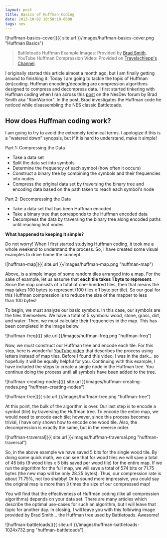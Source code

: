 ```yaml
---
layout: post
title: Basics of Huffman Coding
date: 2013-10-02 10:50:10-0600
tags: nes
---
```


![huffman-basics-cover]({{ site.url }}/images/huffman-basics-cover.png "Huffman Basics")

> Battletoads Huffman Example Images: Provided by [Brad Smith](http://rainwarrior.ca/).
YouTube Huffman Compression Video: Provided on [Travelschlepp's Channel](http://www.youtube.com/user/travelschlepp/about).

I originally started this article almost a month ago, but I am finally getting around to finishing it. Today I am going to tackle the topic of Huffman (en)coding. Huffman encoding/decoding are compression algorithms designed to compress and decompress data. I first started tinkering with Huffman coding when I ran across this [post](http://forums.nesdev.com/viewtopic.php?t=8609) on the NesDev forum by Brad Smith aka "RainWarrior". In the post, Brad investigates the Huffman code he noticed while disassembling the NES classic Battletoads.

## How does Huffman coding work?

I am going to try to avoid the extremely technical terms. I apologize if this is a "watered down" synopsis, but if it is hard to understand, make it simple!

Part 1: Compressing the Data

- Take a data set
- Split the data set into symbols
- Determine the frequency of each symbol (how often it occurs)
- Construct a binary tree by combining the symbols and their frequencies into nodes
- Compress the original data set by traversing the binary tree and encoding data based on the path taken to reach each symbol's node

Part 2: Decompressing the Data

- Take a data set that has been Huffman encoded
- Take a binary tree that corresponds to the Huffman encoded data
- Decompress the data by traversing the binary tree along encoded paths until reaching leaf nodes

**What happened to keeping it simple?**

Do not worry! When I first started studying Huffman coding, it took me a whole weekend to understand the process. So, I have created some visual examples to drive home the concept.

![huffman-map]({{ site.url }}/images/huffman-map.png "huffman-map")

Above, is a simple image of some random tiles arranged into a map. For the sake of example, let us assume that **each tile takes 1 byte to represent**. Since the map consists of a total of one-hundred tiles, then that means the map takes 100 bytes to represent (100 tiles x 1 byte per tile). So our goal for this Huffman compression is to reduce the size of the mapper to less than 100 bytes!

To begin, we must analyze our basic symbols. In this case, our symbols are the tiles themselves. We have a total of 5 symbols: wood, stone, grass, dirt, and water. Then, we must calculate their frequencies in the map. This has been completed in the image below.

![huffman-freq]({{ site.url }}/images/huffman-freq.png "huffman-freq")

Now, we must construct our Huffman tree and encode each tile. For this step, here is wonderful [YouTube video](http://youtu.be/0PahtaFK640) that describes the process using letters instead of map tiles. Before I found this video, I was in the dark... so hopefully it will be equally helpful for you. Continuing with this example, I have included the steps to create a single node in the Huffman tree. You continue doing the process until all symbols have been added to the tree.

![huffman-creating-nodes]({{ site.url }}/images/huffman-creating-nodes.png "huffman-creating-nodes")

![huffman-tree]({{ site.url }}/images/huffman-tree.png "huffman-tree")

At this point, the bulk of the algorithm is over. Our last step is to encode a symbol (tile) by traversing the Huffman tree. To encode the entire map, we would need to encode each tile; however, since this process becomes trivial, I have only shown how to encode one wood tile. Also, the decompression is exactly the same, but in the reverse order.

![huffman-traversal]({{ site.url }}/images/huffman-traversal.png "huffman-traversal")

So, in the above example we have saved 5 bits for the single wood tile. By doing some quick math, we can see that for wood tiles we will save a total of 45 bits (9 wood tiles x 5 bits saved per wood tile) for the entire map. If we run the algorithm for the full map, we will save a total of 574 bits or 71.75 bytes (the new map will be only 28.25 bytes). Thus, our compression rate is about 71.75%, not too shabby! Or to sound more impressive, you could say the original map is more than 3 times the size of our compressed map!

You will find that the effectiveness of Huffman coding (like all compression algorithms) depends on your data set. There are many articles which describe the optimal use-cases for such an algorithm, but I will leave that topic for another day. In closing, I will leave you with this following image provided by Brad Smith... the Huffman tree used by Battletoads. Awesome!

![huffman-battletoads]({{ site.url }}/images/huffman-battletoads-1024x732.png "huffman-battletoads")